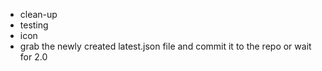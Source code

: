 - clean-up
- testing
- icon
- grab the newly created latest.json file and commit it to the repo or wait for 2.0

